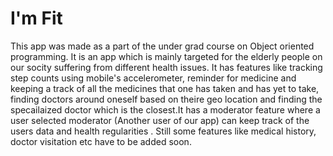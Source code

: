 <h1>I'm Fit</h1>
This app was made as a part of the under grad course on Object oriented programming.
It is an app which is mainly targeted for the elderly people on our socity suffering from different health issues. It has features like tracking step counts using mobile's accelerometer, reminder for medicine and keeping a track of all the
medicines that one has taken and has yet to take, finding doctors around oneself based on theire geo location and finding the specailaized doctor which is the closest.It has a moderator feature where a user selected moderator (Another user of our app) can keep track of the users data and health regularities . Still some features like medical history, doctor visitation etc have to be added soon.
